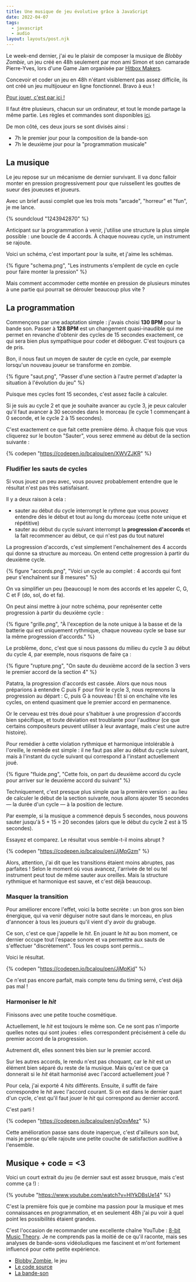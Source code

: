 ```yaml
---
title: Une musique de jeu évolutive grâce à JavaScript
date: 2022-04-07
tags:
  - javascript
  - audio
layout: layouts/post.njk
---
```


Le week-end dernier, j'ai eu le plaisir de composer la musique de <cite>Blobby Zombie</cite>, un jeu créé en 48h seulement par mon ami Simon et son camarade Pierre-Yves, lors d'une Game Jam organisée par [Hitbox Makers](http://www.hitboxmakers.fr).

Concevoir et coder un jeu en 48h n'étant visiblement pas assez difficile, ils ont créé un jeu multijoueur en ligne fonctionnel. Bravo à eux !

[Pour jouer, c'est par ici !](https://glop.legeay.dev/)

Il faut être plusieurs, chacun sur un ordinateur, et tout le monde partage la même partie. Les règles et commandes sont disponibles [ici](https://github.com/GJLOP/gjlop_front/blob/master/README.md#comment-jouer).

De mon côté, ces deux jours se sont divisés ainsi :

- 7h le premier jour pour la composition de la bande-son
- 7h le deuxième jour pour la "programmation musicale"

## La musique

Le jeu repose sur un mécanisme de dernier survivant. Il va donc falloir monter en pression progressivement pour que ruissellent les gouttes de sueur des joueuses et joueurs.

Avec un brief aussi complet que les trois mots "arcade", "horreur" et "fun", je me lance.

{% soundcloud "1243942870" %}

Anticipant sur la programmation à venir, j'utilise une structure la plus simple possible : une boucle de 4 accords. À chaque nouveau cycle, un instrument se rajoute.

Voici un schéma, c'est important pour la suite, et j'aime les schémas.

{% figure
  "schema.png",
  "Les instruments s'empilent de cycle en cycle pour faire monter la pression"
%}

Mais comment accommoder cette montée en pression de plusieurs minutes à une partie qui pourrait se dérouler beaucoup plus vite ?

## La programmation

Commençons par une adaptation simple : j'avais choisi **130 BPM** pour la bande son. Passer à **128 BPM** est un changement quasi-inaudible qui me permet en revanche d'obtenir des cycles de 15 secondes exactement, ce qui sera bien plus sympathique pour coder et déboguer. C'est toujours ça de pris.

Bon, il nous faut un moyen de sauter de cycle en cycle, par exemple lorsqu'un nouveau joueur se transforme en zombie.

{% figure
  "saut.png",
  "Passer d'une section à l'autre permet d'adapter la situation à l'évolution du jeu"
%}

Puisque mes cycles font 15 secondes, c'est assez facile à calculer.

Si je suis au cycle 2 et que je souhaite avancer au cycle 3, je peux calculer qu'il faut avancer à 30 secondes dans le morceau (le cycle 1 commençant à 0 seconde, et le cycle 2 à 15 secondes).

C'est exactement ce que fait cette première démo. À chaque fois que vous cliquerez sur le bouton "Sauter", vous serez emmené au début de la section suivante :

{% codepen "https://codepen.io/bcalou/pen/XWVZJKR" %}

### Fludifier les sauts de cycles

Si vous jouez un peu avec, vous pouvez probablement entendre que le résultat n'est pas très satisfaisant.

Il y a deux raison à cela :

- sauter au début du cycle interrompt le rythme que vous pouvez entendre dès le début et tout au long du morceau (cette note unique et répétitive)
- sauter au début du cycle suivant interrompt la **progression d'accords** et la fait recommencer au début, ce qui n'est pas du tout naturel

La progression d'accords, c'est simplement l'enchaînement des 4 accords qui donne sa structure au morceau. On entend cette progression à partir du deuxième cycle.

{% figure
  "accords.png",
  "Voici un cycle au complet : 4 accords qui font peur s'enchaînent sur 8 mesures"
%}

On va simplifier un peu (beaucoup) le nom des accords et les appeler C, G, C et F (do, sol, do et fa).

On peut ainsi mettre à jour notre schéma, pour représenter cette progression à partir du deuxième cycle :

{% figure
  "grille.png",
  "À l'exception de la note unique à la basse et de la batterie qui est uniquement rythmique, chaque nouveau cycle se base sur la même progression d'accords."
%}

Le problème, donc, c'est que si nous passons du milieu du cycle 3 au début du cycle 4, par exemple, nous risquons de faire ça :

{% figure
  "rupture.png",
  "On saute du deuxième accord de la section 3 vers le premier accord de la section 4"
%}

Patatra, la progression d'accords est cassée. Alors que nous nous préparions à entendre C puis F pour finir le cycle 3, nous reprenons la progression au départ : C, puis G à nouveau ! Et si on enchaîne vite les cycles, on entend quasiment que le premier accord en permanence.

Or le cerveau est très doué pour s'habituer à une progression d'accords bien spécifique, et toute déviation est troublante pour l'auditeur (ce que certains compositeurs peuvent utiliser à leur avantage, mais c'est une autre histoire).

Pour remédier à cette violation rythmique et harmonique intolérable à l'oreille, le remède est simple : il ne faut pas aller au début du cycle suivant, mais à l'instant du cycle suivant qui correspond à l'instant actuellement joué.

{% figure
  "fluide.png",
  "Cette fois, on part du deuxième accord du cycle pour arriver sur le deuxième accord du suivant"
%}

Techniquement, c'est presque plus simple que la première version : au lieu de calculer le début de la section suivante, nous allons ajouter 15 secondes — la durée d'un cycle — à la position de lecture.

Par exemple, si la musique a commencé depuis 5 secondes, nous pouvons sauter jusqu'à 5 + 15 = 20 secondes (alors que le début du cycle 2 est à 15 secondes).

Essayez et comparez. Le résultat vous semble-t-il moins abrupt ?

{% codepen "https://codepen.io/bcalou/pen/JjMpGzm" %}

Alors, attention, j'ai dit que les transitions étaient moins abruptes, pas parfaites ! Selon le moment où vous avancez, l'arrivée de tel ou tel instrument peut tout de même sauter aux oreilles. Mais la structure rythmique et harmonique est sauve, et c'est déjà beaucoup.

### Masquer la transition

Pour améliorer encore l'effet, voici la botte secrète : un bon gros son bien énergique, qui va venir déguiser notre saut dans le morceau, en plus d'annoncer à tous les joueurs qu'il vient d'y avoir du grabuge.

Ce son, c'est ce que j'appelle le _hit_. En jouant le _hit_ au bon moment, ce dernier occupe tout l'espace sonore et va permettre aux sauts de s'effectuer "discrètement". Tous les coups sont permis...

Voici le résultat.

{% codepen "https://codepen.io/bcalou/pen/JjMpKjd" %}

Ce n'est pas encore parfait, mais compte tenu du timing serré, c'est déjà pas mal !

### Harmoniser le _hit_

Finissons avec une petite touche cosmétique.

Actuellement, le _hit_ est toujours le même son. Ce ne sont pas n'importe quelles notes qui sont jouées : elles correspondent précisément à celle du premier accord de la progression.

Autrement dit, elles sonnent très bien sur le premier accord.

Sur les autres accords, le rendu n'est pas choquant, car le _hit_ est un élément bien séparé du reste de la musique. Mais qu'est ce que ça donnerait si le _hit_ était harmonisé avec l'accord actuellement joué ?

Pour cela, j'ai exporté 4 _hits_ différents. Ensuite, il suffit de faire correspondre le _hit_ avec l'accord courant. Si on est dans le dernier quart d'un cycle, c'est qu'il faut jouer le _hit_ qui correspond au dernier accord.

C'est parti !

{% codepen "https://codepen.io/bcalou/pen/gOovMez" %}

Cette amélioration passe sans doute inaperçue, c'est d'ailleurs son but, mais je pense qu'elle rajoute une petite couche de satisfaction auditive à l'ensemble.

## Musique + code = <3

Voici un court extrait du jeu (le dernier saut est assez brusque, mais c'est comme ça !) :

{% youtube "https://www.youtube.com/watch?v=HlYkDBsUe14" %}

C'est la première fois que je combine ma passion pour la musique et mes connaissances en programmation, et en seulement 48h j'ai pu voir à quel point les possibilités étaient grandes.

C'est l'occasion de recommander une excellente chaîne YouTube : [8-bit Music Theory](https://www.youtube.com/channel/UCeZLO2VgbZHeDcongKzzfOw). Je ne comprends pas la moitié de ce qu'il raconte, mais ses analyses de bande-sons vidéoludiques me fascinent et m'ont fortement influencé pour cette petite expérience.

- [Blobby Zombie](glop.legeay.dev/), le jeu
- [Le code source](https://github.com/GJLOP/gjlop_front)
- [La bande-son](https://soundcloud.com/bastien-calou/blobby-zombie)
